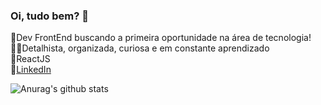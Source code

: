 ### Oi, tudo bem? 👋
🏃Dev FrontEnd buscando a primeira oportunidade na área de tecnologia!<br>
🙋🏻Detalhista, organizada, curiosa e em constante aprendizado<br>
💜ReactJS<br>
🔗[LinkedIn](https://www.linkedin.com/in/danielle-fernandes-a6391837/)

![Anurag's github stats](https://github-readme-stats.vercel.app/api?username=danighoul&show_icons=true&theme=dark)
